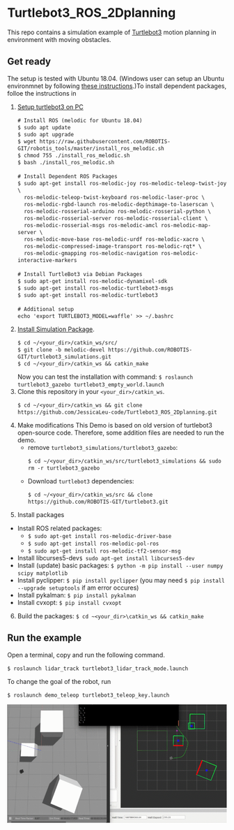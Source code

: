 # Turtlebot3_ROS_2Dplanning

This repo contains a simulation example of [Turtlebot3](https://emanual.robotis.com/docs/en/platform/turtlebot3/overview/#overview) motion planning in environment with moving obstacles. 


## Get ready
The setup is tested with Ubuntu 18.04. (Windows user can setup an Ubuntu environmnet by following [these instructions](https://youtu.be/IL7Jd9rjgrM).)To install dependent packages, folloe the instructions in 
1. [Setup turtlebot3 on PC](https://emanual.robotis.com/docs/en/platform/turtlebot3/quick-start/#pc-setup)
    ```
    # Install ROS (melodic for Ubuntu 18.04)
    $ sudo apt update
    $ sudo apt upgrade
    $ wget https://raw.githubusercontent.com/ROBOTIS-GIT/robotis_tools/master/install_ros_melodic.sh
    $ chmod 755 ./install_ros_melodic.sh 
    $ bash ./install_ros_melodic.sh
    
    # Install Dependent ROS Packages
    $ sudo apt-get install ros-melodic-joy ros-melodic-teleop-twist-joy \
      ros-melodic-teleop-twist-keyboard ros-melodic-laser-proc \
      ros-melodic-rgbd-launch ros-melodic-depthimage-to-laserscan \
      ros-melodic-rosserial-arduino ros-melodic-rosserial-python \
      ros-melodic-rosserial-server ros-melodic-rosserial-client \
      ros-melodic-rosserial-msgs ros-melodic-amcl ros-melodic-map-server \
      ros-melodic-move-base ros-melodic-urdf ros-melodic-xacro \
      ros-melodic-compressed-image-transport ros-melodic-rqt* \
      ros-melodic-gmapping ros-melodic-navigation ros-melodic-interactive-markers
      
    # Install TurtleBot3 via Debian Packages
    $ sudo apt-get install ros-melodic-dynamixel-sdk
    $ sudo apt-get install ros-melodic-turtlebot3-msgs
    $ sudo apt-get install ros-melodic-turtlebot3
    
    # Additional setup
    echo 'export TURTLEBOT3_MODEL=waffle' >> ~/.bashrc 
    ```
2. [Install Simulation Package](https://emanual.robotis.com/docs/en/platform/turtlebot3/simulation/#gazebo-simulation). 
    ```
    $ cd ~/<your_dir>/catkin_ws/src/
    $ git clone -b melodic-devel https://github.com/ROBOTIS-GIT/turtlebot3_simulations.git
    $ cd ~/<your_dir>/catkin_ws && catkin_make
    ```
    Now you can test the installation with command: `$ roslaunch turtlebot3_gazebo turtlebot3_empty_world.launch`
3. Clone this repository in your ``<your_dir>/catkin_ws``.
    ```
    $ cd ~/<your_dir>/catkin_ws && git clone https://github.com/JessicaLeu-code/Turtlebot3_ROS_2Dplanning.git
    ```
4. Make modifications
  This Demo is based on old version of turtlebot3 open-source code. Therefore, some addition files are needed to run the demo.
    - remove `turtlebot3_simulations/turtlebot3_gazebo`:
      ```
      $ cd ~/<your_dir>/catkin_ws/src/turtlebot3_simulations && sudo rm -r turtlebot3_gazebo
      ```
    - Download ``turtlebot3`` dependencies: 
      ```
      $ cd ~/<your_dir>/catkin_ws/src && clone https://github.com/ROBOTIS-GIT/turtlebot3.git
      ```
5. Install packages
  - Install ROS related packages:
    - `$ sudo apt-get install ros-melodic-driver-base`
    - `$ sudo apt-get install ros-melodic-pol-ros`
    - `$ sudo apt-get install ros-melodic-tf2-sensor-msg`
  - Install libcurses5-dev`$ sudo apt-get install libcurses5-dev`
  - Install (update) basic packages: ``$ python -m pip install --user numpy scipy matplotlib``
  - Install pyclipper: ``$ pip install pyclipper`` (you may need `$ pip install --upgrade setuptools` if am error occures)
  - Install pykalman: ``$ pip install pykalman``
  - Install cvxopt: ``$ pip install cvxopt``
6. Build the packages: ``$ cd ~<your_dir>\catkin_ws && catkin_make``

## Run the example

Open a terminal, copy and run the following command.

```
$ roslaunch lidar_track turtlebot3_lidar_track_mode.launch
```

To change the goal of the robot, run

```
$ roslaunch demo_teleop turtlebot3_teleop_key.launch
```

![GitHub Logo](/pic/2d_demo.gif)
